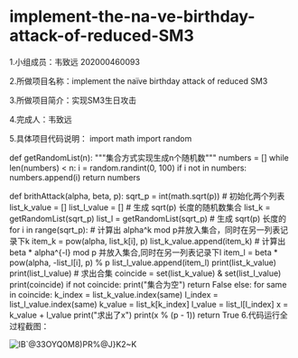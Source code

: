 # implement-the-na-ve-birthday-attack-of-reduced-SM3
1.小组成员：韦致远 202000460093

2.所做项目名称：implement the naïve birthday attack of reduced SM3

3.所做项目简介：实现SM3生日攻击

4.完成人：韦致远

5.具体项目代码说明：
import math
import random


def getRandomList(n):
    """集合方式实现生成n个随机数"""
    numbers = []
    while len(numbers) < n:
        i = random.randint(0, 100)
        if i not in numbers:
            numbers.append(i)
    return numbers


def brithAttack(alpha, beta, p):
    sqrt_p = int(math.sqrt(p))
    # 初始化两个列表
    list_k_value = []
    list_l_value = []
    # 生成 sqrt(p) 长度的随机数集合
    list_k = getRandomList(sqrt_p)
    list_l = getRandomList(sqrt_p)
    # 生成 sqrt(p) 长度的
    for i in range(sqrt_p):
        # 计算出 alpha^k mod p并放入集合，同时在另一列表记录下k
        item_k = pow(alpha, list_k[i], p)
        list_k_value.append(item_k)
        # 计算出 beta * alpha^{-l} mod p 并放入集合,同时在另一列表记录下l
        item_l = beta * pow(alpha, -list_l[i], p) % p
        list_l_value.append(item_l)
    print(list_k_value)
    print(list_l_value)
    # 求出合集
    coincide = set(list_k_value) & set(list_l_value)
    print(coincide)
    if not coincide:
        print("集合为空")
        return False
    else:
        for same in coincide:
            k_index = list_k_value.index(same)
            l_index = list_l_value.index(same)
            k_value = list_k[k_index]
            l_value = list_l[l_index]
            x = k_value + l_value
            print("求出了x")
            print(x % (p - 1))
        return True
6.代码运行全过程截图：

![IB`@33OYQ0M8)PR%@J}K2~K](https://user-images.githubusercontent.com/104509245/182012637-b32177ff-123d-41fb-9e99-fa523f42a9e1.png)

